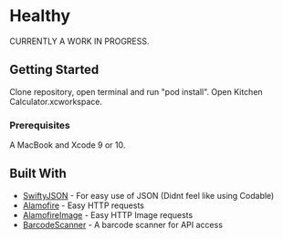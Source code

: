 # Healthy

CURRENTLY A WORK IN PROGRESS.

## Getting Started

Clone repository, open terminal and run "pod install". Open Kitchen Calculator.xcworkspace.

### Prerequisites

A MacBook and Xcode 9 or 10.

## Built With

* [SwiftyJSON](https://github.com/SwiftyJSON/SwiftyJSON) - For easy use of JSON (Didnt feel like using Codable)
* [Alamofire](https://github.com/Alamofire/Alamofire) - Easy HTTP requests
* [AlamofireImage](https://github.com/Alamofire/AlamofireImage) - Easy HTTP Image requests
* [BarcodeScanner](https://maven.apache.org/) - A barcode scanner for API access



